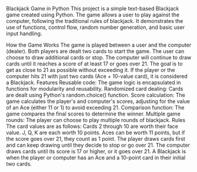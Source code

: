 Blackjack Game in Python
This project is a simple text-based Blackjack game created using Python. The game allows a user to play against the computer, following the traditional rules of blackjack. It demonstrates the use of functions, control flow, random number generation, and basic user input handling.

How the Game Works
The game is played between a user and the computer (dealer).
Both players are dealt two cards to start the game.
The user can choose to draw additional cards or stop.
The computer will continue to draw cards until it reaches a score of at least 17 or goes over 21.
The goal is to get as close to 21 as possible without exceeding it.
If the player or the computer hits 21 with just two cards (Ace + 10-value card), it is considered a Blackjack.
Features
Reusable code: The game logic is encapsulated in functions for modularity and reusability.
Randomized card dealing: Cards are dealt using Python's random.choice() function.
Score calculation: The game calculates the player's and computer's scores, adjusting for the value of an Ace (either 11 or 1) to avoid exceeding 21.
Comparison function: The game compares the final scores to determine the winner.
Multiple game rounds: The player can choose to play multiple rounds of blackjack.
Rules
The card values are as follows:
Cards 2 through 10 are worth their face value.
J, Q, K are each worth 10 points.
Aces can be worth 11 points, but if the score goes over 21, they count as 1 point.
The player draws cards first and can keep drawing until they decide to stop or go over 21.
The computer draws cards until its score is 17 or higher, or it goes over 21.
A Blackjack is when the player or computer has an Ace and a 10-point card in their initial two cards.
